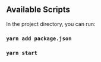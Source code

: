 

## Available Scripts

In the project directory, you can run:


### `yarn add package.json`
### `yarn start`


